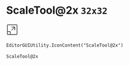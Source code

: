 # ScaleTool@2x `32x32`
<img src="/img/ScaleTool@2x.png" width=32 height=32>

``` CSharp
EditorGUIUtility.IconContent("ScaleTool@2x")
```
```
ScaleTool@2x
```
